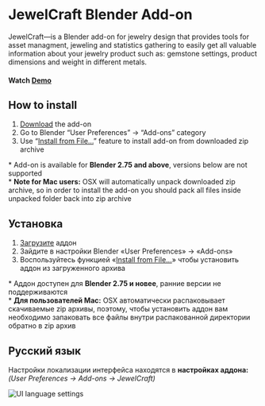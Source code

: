 JewelCraft Blender Add-on
==========================
JewelCraft—is a Blender add-on for jewelry design that provides tools for asset managment, jeweling and statistics gathering to easily get all valuable information about your jewelry product such as: gemstone settings, product dimensions and weight in different metals.


#### Watch [Demo]


How to install
--------------------------
1. [Download][master.zip] the add-on
2. Go to Blender “User Preferences” → “Add-ons” category
3. Use “[Install from File…]” feature to install add-on from downloaded zip archive

\* Add-on is available for **Blender 2.75 and above**, versions below are not supported  
\* **Note for Mac users:** OSX will automatically unpack downloaded zip archive, so in order to install the add-on you should pack all files inside unpacked folder back into zip archive


Установка
--------------------------
1. [Загрузите][master.zip] аддон
2. Зайдите в настройки Blender «User Preferences» → «Add-ons»
3. Воспользуйтесь функцией «[Install from File…]» чтобы установить аддон из загруженного архива

\* Аддон доступен для **Blender 2.75 и новее**, ранние версии не поддерживаются  
\* **Для пользователей Mac:** OSX автоматически распаковывает скачиваемые zip архивы, поэтому, чтобы установить аддон вам необходимо запаковать все файлы внутри распакованной директории обратно в zip архив


Русский язык
--------------------------
Настройки локализации интерфейса находятся в **настройках аддона:**  
_(User Preferences → Add-ons → JewelCraft)_

![UI language settings]




[Demo]: https://youtu.be/XZ6uIdNnrHk
[master.zip]: https://github.com/mrachinskiy/blender-addon-jewelcraft/archive/master.zip
[Install from File…]: http://www.blender.org/manual/extensions/python/add_ons.html#installation-of-a-3rd-party-add-on
[UI language settings]: http://i.imgur.com/WaSR9c9.png
